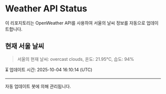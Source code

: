 
# Weather API Status

이 리포지토리는 OpenWeather API를 사용하여 서울의 날씨 정보를 자동으로 업데이트합니다.

## 현재 서울 날씨
> 서울의 현재 날씨: overcast clouds, 온도: 21.95°C, 습도: 94%

⏳ 업데이트 시간: 2025-10-04 16:10:14 (UTC)

---
자동 업데이트 봇에 의해 관리됩니다.
